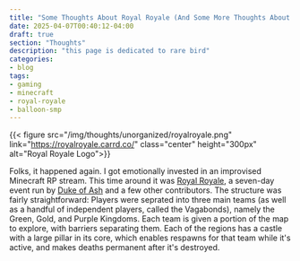 ```yaml
---
title: "Some Thoughts About Royal Royale (And Some More Thoughts About Balloon SMP (And About Minecraft In General))"
date: 2025-04-07T00:40:12-04:00
draft: true
section: "Thoughts"
description: "this page is dedicated to rare bird"
categories:
- blog
tags:
- gaming
- minecraft
- royal-royale
- balloon-smp
---
```


{{< figure
    src="/img/thoughts/unorganized/royalroyale.png"
    link="https://royalroyale.carrd.co/"
    class="center"
    height="300px"
    alt="Royal Royale Logo">}}

Folks, it happened again. I got emotionally invested in an improvised Minecraft RP stream. This time around it was [Royal Royale](https://royalroyale.carrd.co/), a seven-day event run by [Duke of Ash](https://dukeofash.carrd.co/) and a few other contributors. The structure was fairly straightforward: Players were seprated into three main teams (as well as a handful of independent players, called the Vagabonds), namely the Green, Gold, and Purple Kingdoms. Each team is given a portion of the map to explore, with barriers separating them. Each of the regions has a castle with a large pillar in its core, which enables respawns for that team while it's active, and makes deaths permanent after it's destroyed.